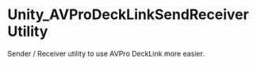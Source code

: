 # Unity_AVProDeckLinkSendReceiverUtility
Sender / Receiver utility to use AVPro DeckLink more easier.
